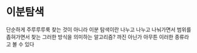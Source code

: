 # 이분탐색

단순하게 주루루루룩 찾는 것이 아니라 이분 탐색이란 나누고 나누고 나눠가면서 범위를 좁혀가면서 찾는 그러한 방식을 의미하는 알고리즘? 까진 아닌가 아무튼 이러한 종류라고 볼 수 있다 <br>


<br><br><br><br><br><br><br><br><br><br>
